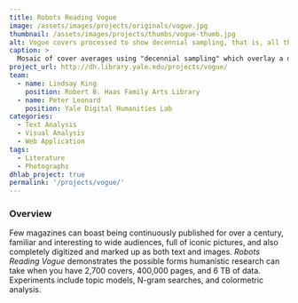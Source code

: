 ```yaml
---
title: Robots Reading Vogue
image: /assets/images/projects/originals/vogue.jpg
thumbnail: /assets/images/projects/thumbs/vogue-thumb.jpg
alt: Vogue covers processed to show decennial sampling, that is, all the covers in one year, every ten years.
caption: >
  Mosaic of cover averages using "decennial sampling" which overlay a decade's worth of covers into one view.
project_url: http://dh.library.yale.edu/projects/vogue/
team:
  - name: Lindsay King
    position: Robert B. Haas Family Arts Library
  - name: Peter Leonard
    position: Yale Digital Humanities Lab
categories:
  - Text Analysis
  - Visual Analysis
  - Web Application
tags:
  - Literature
  - Photographs
dhlab_project: true
permalink: '/projects/vogue/'
---
```


### Overview

Few magazines can boast being continuously published for over a century, familiar and interesting to wide audiences, full of iconic pictures, and also completely digitized and marked up as both text and images. *Robots Reading Vogue* demonstrates the possible forms humanistic research can take when you have 2,700 covers, 400,000 pages, and 6 TB of data. Experiments include topic models, N-gram searches, and colormetric analysis.